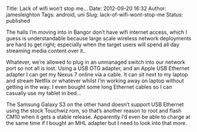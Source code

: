 Title: Lack of wifi won’t stop me…
Date: 2012-09-20 16:32
Author: jamesleighton
Tags: android, uni
Slug: lack-of-wifi-wont-stop-me
Status: published

The halls I’m moving into in Bangor don’t have wifi internet access, which I guess is understandable because large scale wireless network deployments are hard to get right; especially when the target users will spend all day streaming media content over it..

Whatever, we’re allowed to plug in an unmanaged switch into our network port so not all is lost. Using a USB OTG adapter, and an Apple USB Ethernet adapter I can get my Nexus 7 online via a cable. It can sit next to my laptop and stream Netflix or whatever whilst I’m working away on laptop without getting in the way. I even bought some long Ethernet cables so I can casually use my tablet in bed…

The Samsung Galaxy S3 on the other hand doesn’t support USB Ethernet using the stock Touchwiz rom, so that’s another reason to root and flash CM10 when it gets a stable release. Apparently I’d even be able to charge at the same time if I bought an MHL adapter but I need to look into that more.
